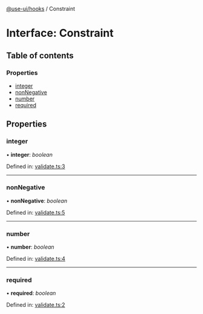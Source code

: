 [@use-ui/hooks](../README.md) / Constraint

# Interface: Constraint

## Table of contents

### Properties

- [integer](constraint.md#integer)
- [nonNegative](constraint.md#nonnegative)
- [number](constraint.md#number)
- [required](constraint.md#required)

## Properties

### integer

• **integer**: *boolean*

Defined in: [validate.ts:3](https://github.com/vasyas/use-ui-hooks/blob/b88f130/src/validate.ts#L3)

___

### nonNegative

• **nonNegative**: *boolean*

Defined in: [validate.ts:5](https://github.com/vasyas/use-ui-hooks/blob/b88f130/src/validate.ts#L5)

___

### number

• **number**: *boolean*

Defined in: [validate.ts:4](https://github.com/vasyas/use-ui-hooks/blob/b88f130/src/validate.ts#L4)

___

### required

• **required**: *boolean*

Defined in: [validate.ts:2](https://github.com/vasyas/use-ui-hooks/blob/b88f130/src/validate.ts#L2)
